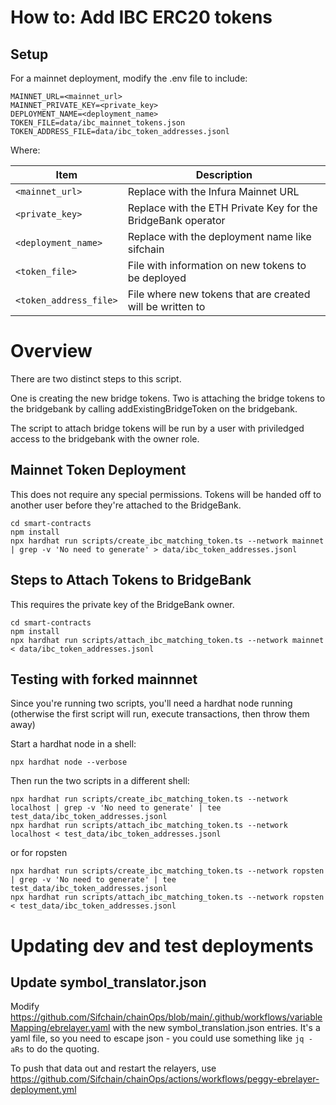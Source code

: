 # How to: Add IBC ERC20 tokens

## Setup

For a mainnet deployment, modify the .env file to include:

```
MAINNET_URL=<mainnet_url>
MAINNET_PRIVATE_KEY=<private_key>
DEPLOYMENT_NAME=<deployment_name>
TOKEN_FILE=data/ibc_mainnet_tokens.json
TOKEN_ADDRESS_FILE=data/ibc_token_addresses.jsonl
```

Where:

| Item                   | Description                                                  |
| ---------------------- | ------------------------------------------------------------ |
| `<mainnet_url>`        | Replace with the Infura Mainnet URL                          |
| `<private_key>`        | Replace with the ETH Private Key for the BridgeBank operator |
| `<deployment_name>`    | Replace with the deployment name like sifchain               |
| `<token_file>`         | File with information on new tokens to be deployed           |
| `<token_address_file>` | File where new tokens that are created will be written to    |

# Overview

There are two distinct steps to this script.

One is creating the new bridge tokens. 
Two is attaching the bridge tokens to the bridgebank by calling addExistingBridgeToken on the bridgebank.

The script to attach bridge tokens will be run by a user with priviledged access to the bridgebank with the owner role.

## Mainnet Token Deployment

This does not require any special permissions.  Tokens will be handed off to another user
before they're attached to the BridgeBank.

    cd smart-contracts
    npm install
    npx hardhat run scripts/create_ibc_matching_token.ts --network mainnet | grep -v 'No need to generate' > data/ibc_token_addresses.jsonl

## Steps to Attach Tokens to BridgeBank

This requires the private key of the BridgeBank owner.

    cd smart-contracts
    npm install
    npx hardhat run scripts/attach_ibc_matching_token.ts --network mainnet < data/ibc_token_addresses.jsonl

## Testing with forked mainnnet

Since you're running two scripts, you'll need a hardhat node running (otherwise the first script will run, execute transactions, then throw them away)

Start a hardhat node in a shell:

    npx hardhat node --verbose

Then run the two scripts in a different shell:

    npx hardhat run scripts/create_ibc_matching_token.ts --network localhost | grep -v 'No need to generate' | tee test_data/ibc_token_addresses.jsonl
    npx hardhat run scripts/attach_ibc_matching_token.ts --network localhost < test_data/ibc_token_addresses.jsonl

or for ropsten

    npx hardhat run scripts/create_ibc_matching_token.ts --network ropsten | grep -v 'No need to generate' | tee test_data/ibc_token_addresses.jsonl
    npx hardhat run scripts/attach_ibc_matching_token.ts --network ropsten < test_data/ibc_token_addresses.jsonl

# Updating dev and test deployments

## Update symbol_translator.json

Modify https://github.com/Sifchain/chainOps/blob/main/.github/workflows/variableMapping/ebrelayer.yaml
with the new symbol_translation.json entries.  It's a yaml file, so you need to escape json - you could
use something like ```jq -aRs``` to do the quoting.

To push that data out and restart the relayers, use https://github.com/Sifchain/chainOps/actions/workflows/peggy-ebrelayer-deployment.yml

